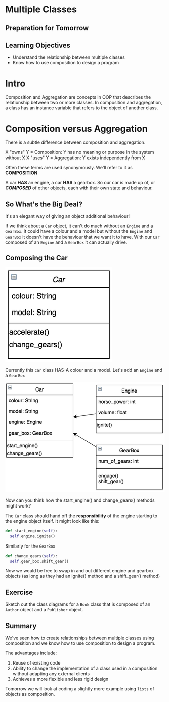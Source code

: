 # Multiple Classes

## Preparation for Tomorrow

## Learning Objectives

- Understand the relationship between multiple classes
- Know how to use composition to design a program

# Intro

Composition and Aggregation are concepts in OOP that describes the relationship between two or more classes. In composition and aggregation, a class has an instance variable that refers to the object of another class.

# Composition versus Aggregation

There is a subtle difference between composition and aggregation.

X "owns" Y = Composition: Y has no meaning or purpose in the system without X
X "uses" Y = Aggregation: Y exists independently from X

Often these terms are used synonymously. We'll refer to it as **COMPOSITION**

A car __HAS__ an engine, a car __HAS__ a gearbox. So our car is made up of, or ***COMPOSED*** of other objects, each with their own state and behaviour.
## So What's the Big Deal?

It's an elegant way of giving an object additional behaviour!

If we think about a ```Car``` object, it can't do much without an ```Engine``` and a ```GearBox```. It could have a colour and a model but without the ```Engine``` and ```GearBox``` it doesn't have the behaviour that we want it to have. With our ```Car``` composed of an ```Engine``` and a ```GearBox``` it can actually drive.

## Composing the Car

![Car class](img/car_class.png)

Currently this ```Car``` class HAS-A colour and a model. Let's add an ```Engine``` and a ```GearBox```

![Composition diagram](img/composition_diagram.png)

Now can you think how the start_engine() and change_gears() methods might work?

The ```Car``` class should hand off the **responsibility** of the engine starting to the engine object itself. It might look like this:

```python
def start_engine(self):
  self.engine.ignite()
```

Similarly for the ```GearBox```

```python
def change_gears(self):
  self.gear_box.shift_gear()
```

Now we would be free to swap in and out different engine and gearbox objects (as long as they had an ignite() method and a shift_gear() method)


## Exercise

Sketch out the class diagrams for a ```Book``` class that is composed of an ```Author``` object and a ```Publisher``` object.


## Summary

We've seen how to create relationships between multiple classes using composition and we know how to use composition to design a program.

The advantages include:

1. Reuse of existing code
2. Ability to change the implementation of a class used in a composition without adapting any external clients
3. Achieves a more flexible and less rigid  design

Tomorrow we will look at coding a slightly more example using ```lists``` of objects as composition.
